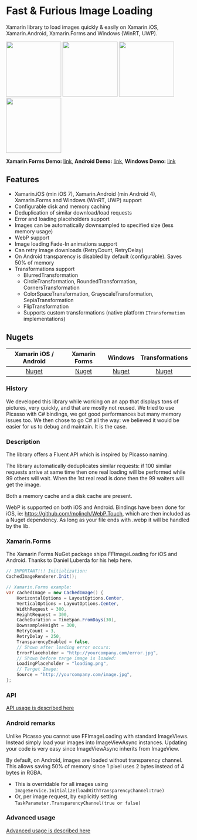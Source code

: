 Fast & Furious Image Loading
==========================================

Xamarin library to load images quickly & easily on Xamarin.iOS, Xamarin.Android, Xamarin.Forms and Windows (WinRT, UWP).

<a href="https://raw.githubusercontent.com/molinch/FFImageLoading/master/samples/Screenshots/android_list.png"><img src="https://raw.githubusercontent.com/molinch/FFImageLoading/master/samples/Screenshots/android_list.png" width="150"/></a> <a href="https://raw.githubusercontent.com/molinch/FFImageLoading/master/samples/Screenshots/android_transformations.png"><img src="https://raw.githubusercontent.com/molinch/FFImageLoading/master/samples/Screenshots/android_transformations.png" width="150"/></a> <a href="https://raw.githubusercontent.com/molinch/FFImageLoading/master/samples/Screenshots/android_placeholders1.png"><img src="https://raw.githubusercontent.com/molinch/FFImageLoading/master/samples/Screenshots/android_placeholders1.png" width="150"/></a> <a href="https://raw.githubusercontent.com/molinch/FFImageLoading/master/samples/Screenshots/android_placeholders2.png"><img src="https://raw.githubusercontent.com/molinch/FFImageLoading/master/samples/Screenshots/android_placeholders2.png" width="150"/></a>

**Xamarin.Forms Demo:** [link](https://github.com/molinch/FFImageLoading/tree/master/samples/ImageLoading.Forms.Sample), **Android Demo:** [link](https://github.com/molinch/FFImageLoading/tree/master/samples/ImageLoading.Sample), **Windows Demo:** [link](https://github.com/molinch/FFImageLoading/tree/master/samples/Simple.WinPhone.Sample)


## Features

- Xamarin.iOS (min iOS 7), Xamarin.Android (min Android 4), Xamarin.Forms and Windows (WinRT, UWP) support
- Configurable disk and memory caching
- Deduplication of similar download/load requests
- Error and loading placeholders support
- Images can be automatically downsampled to specified size (less memory usage)
- WebP support
- Image loading Fade-In animations support
- Can retry image downloads (RetryCount, RetryDelay)
- On Android transparency is disabled by default (configurable). Saves 50% of memory
- Transformations support
  - BlurredTransformation
  - CircleTransformation, RoundedTransformation, CornersTransformation
  - ColorSpaceTransformation, GrayscaleTransformation, SepiaTransformation
  - FlipTransformation
  - Supports custom transformations (native platform `ITransformation` implementations)

## Nugets
| Xamarin iOS / Android | Xamarin Forms | Windows | Transformations |
|:----:|:----:|:----:|:----:|
| [Nuget](https://www.nuget.org/packages/Xamarin.FFImageLoading/) | [Nuget](https://www.nuget.org/packages/Xamarin.FFImageLoading.Forms/) | [Nuget](https://www.nuget.org/packages/FFImageLoading.Windows/) | [Nuget](https://www.nuget.org/packages/Xamarin.FFImageLoading.Transformations/) |

### History
We developed this library while working on an app that displays tons of pictures, very quickly, and that are mostly not reused. We tried to use Picasso with C# bindings, we got good performances but many memory issues too. We then chose to go C# all the way: we believed it would be easier for us to debug and maintain. It is the case.

### Description
The library offers a Fluent API which is inspired by Picasso naming.

The library automatically deduplicates similar requests: if 100 similar requests arrive at same time then one real loading will be performed while 99 others will wait. When the 1st real read is done then the 99 waiters will get the image.

Both a memory cache and a disk cache are present.

WebP is supported on both iOS and Android. Bindings have been done for iOS, ie: https://github.com/molinch/WebP.Touch, which are then included as a Nuget dependency. As long as your file ends with .webp it will be handled by the lib.

### Xamarin.Forms
The Xamarin Forms NuGet package ships FFImageLoading for iOS and Android. Thanks to Daniel Luberda for his help here.

```C#
// IMPORTANT!!! Initialization:
CachedImageRenderer.Init();
```

```C#
// Xamarin.Forms example:
var cachedImage = new CachedImage() {
	HorizontalOptions = LayoutOptions.Center,
	VerticalOptions = LayoutOptions.Center,
	WidthRequest = 300,
	HeightRequest = 300,
	CacheDuration = TimeSpan.FromDays(30),
	DownsampleHeight = 300,
	RetryCount = 3,
	RetryDelay = 250,
	TransparencyEnabled = false,
	// Shown after loading error occurs:
	ErrorPlaceholder = "http://yourcompany.com/error.jpg",
	// Shown before targe image is loaded:
	LoadingPlaceholder = "loading.png",
	// Target Image:
	Source = "http://yourcompany.com/image.jpg",
};
```

### API
[API usage is described here](docs/API_Usage.md)

### Android remarks
Unlike Picasso you cannot use FFImageLoading with standard ImageViews. Instead simply load your images into ImageViewAsync instances. Updating your code is very easy since ImageViewAsync inherits from ImageView.

By default, on Android, images are loaded without transparency channel. This allows saving 50% of memory since 1 pixel uses 2 bytes instead of 4 bytes in RGBA.
- This is overridable for all images using `ImageService.Initialize(loadWithTransparencyChannel:true)`
- Or, per image request, by explicitly setting `TaskParameter.TransparencyChannel(true or false)`

### Advanced usage
[Advanced usage is described here](docs/Advanced_Usage.md)

